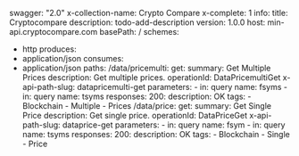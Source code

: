 swagger: "2.0"
x-collection-name: Crypto Compare
x-complete: 1
info:
  title: Cryptocompare
  description: todo-add-description
  version: 1.0.0
host: min-api.cryptocompare.com
basePath: /
schemes:
- http
produces:
- application/json
consumes:
- application/json
paths:
  /data/pricemulti:
    get:
      summary: Get Multiple Prices
      description: Get multiple prices.
      operationId: DataPricemultiGet
      x-api-path-slug: datapricemulti-get
      parameters:
      - in: query
        name: fsyms
      - in: query
        name: tsyms
      responses:
        200:
          description: OK
      tags:
      - Blockchain
      - Multiple
      - Prices
  /data/price:
    get:
      summary: Get Single Price
      description: Get single price.
      operationId: DataPriceGet
      x-api-path-slug: dataprice-get
      parameters:
      - in: query
        name: fsym
      - in: query
        name: tsyms
      responses:
        200:
          description: OK
      tags:
      - Blockchain
      - Single
      - Price